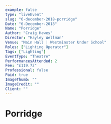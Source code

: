 ```yaml
---
example: false
type: "liveEvent"
slug: "6-december-2018-porridge"
Date: "6-December-2018"
Name: "Porridge"
Author: "Craig Hawes"
Director: "Hayley Wellman"
Venue: "Main Hall | Westminster Under School"
Roles: ["Lighting Operator"]
Tags: ["Lighting"]
EventType: "Theatre"
PerformancesAttended: 2
Fee: "£119.72"
Professional: false
Paid: true
ImageThumb: ""
ImageCredit: ""
Client: ""
---
```


# Porridge

